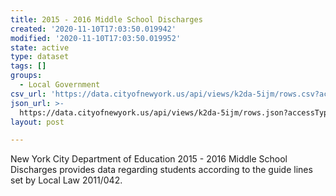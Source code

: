 ```yaml
---
title: 2015 - 2016 Middle School Discharges
created: '2020-11-10T17:03:50.019942'
modified: '2020-11-10T17:03:50.019952'
state: active
type: dataset
tags: []
groups:
  - Local Government
csv_url: 'https://data.cityofnewyork.us/api/views/k2da-5ijm/rows.csv?accessType=DOWNLOAD'
json_url: >-
  https://data.cityofnewyork.us/api/views/k2da-5ijm/rows.json?accessType=DOWNLOAD
layout: post

---
```

New York City Department of Education 2015 - 2016 Middle School Discharges  provides data regarding students according to the guide lines set by Local Law 2011/042.
